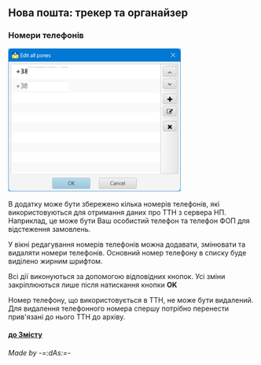 ## Нова пошта: трекер та органайзер

### Номери телефонів
![Phones](../images/phones.png)

В додатку може бути збережено кілька номерів телефонів, які використовуються для отримання даних про ТТН з сервера НП. Наприклад, це може бути Ваш особистий телефон та телефон ФОП для відстеження замовлень.

У вікні редагування номерів телефонів можна додавати, змінювати та видаляти номери телефонів. Основний номер телефону в списку буде виділено жирним шрифтом.

Всі дії виконуються за допомогою відповідних кнопок. Усі зміни закріплюються лише після натискання кнопки **OK**

Номер телефону, що використовується в ТТН, не може бути видалений. Для видалення телефонного номера спершу потрібно перенести прив'язані до нього ТТН до архіву.

#### [до Змісту](help.md)

###### _Made by -=:dAs:=-_